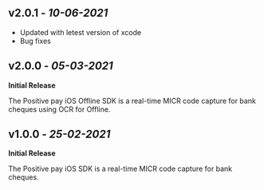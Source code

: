 
## **v2.0.1** - *10-06-2021*
- Updated with letest version of xcode
- Bug fixes


## **v2.0.0** - *05-03-2021*
 **Initial Release**
 
 The Positive pay iOS Offline SDK is a real-time MICR code capture for bank cheques using OCR for Offline.
 
## **v1.0.0** - *25-02-2021*
 **Initial Release**
 
 The Positive pay iOS SDK is a real-time MICR code capture for bank cheques.
